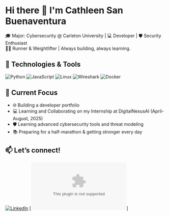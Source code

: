 # Hi there 👋 I'm Cathleen San Buenaventura

🎓 Major: Cybersecurity @ Carleton University | 💻 Developer | 🛡️ Security Enthusiast  
🏃‍♂️ Runner & Weightlifter | Always building, always learning.

## 🔧 Technologies & Tools
![Python](https://img.shields.io/badge/-Python-333333?style=flat&logo=python)
![JavaScript](https://img.shields.io/badge/-JavaScript-333333?style=flat&logo=javascript)
![Linux](https://img.shields.io/badge/-Linux-333333?style=flat&logo=linux)
![Wireshark](https://img.shields.io/badge/-Wireshark-333333?style=flat&logo=wireshark)
![Docker](https://img.shields.io/badge/-Docker-333333?style=flat&logo=docker)

## 📌 Current Focus 
- 🌐 Building a developer portfolio
- 💻 Learning and Collaborating on my Internship at DigitalNexusAI (April-August, 2025)
- 🛡️ Learning advanced cybersecurity tools and threat modeling
- 📚 Preparing for a half-marathon & getting stronger every day

## 📫 Let’s connect!
[![LinkedIn]([https://img.shields.io/badge/-LinkedIn-0A66C2?style=flat&logo=linkedin&logoColor=white)](https://linkedin.com/in/your-profile](https://www.linkedin.com/in/cathleen-san-buenaventura-42468121b/))
[![Email](sanbuenaventuracathleen@gmail.com)]
